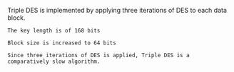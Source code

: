 Triple DES is implemented by applying three iterations of DES to each data block.

    The key length is of 168 bits

    Block size is increased to 64 bits

    Since three iterations of DES is applied, Triple DES is a comparatively slow algorithm.

